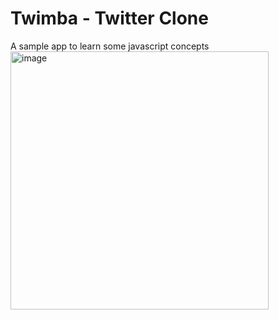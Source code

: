 # Twimba - Twitter Clone

A sample app to learn some javascript concepts
<img width="413" alt="image" src="https://github.com/hennasingh/Twimba/assets/22836317/81682c2f-ea0c-4b21-9b69-47110454b607">

